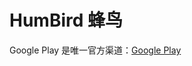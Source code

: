# HumBird 蜂鸟

Google Play 是唯一官方渠道：[Google Play](https://play.google.com/store/apps/details?id=com.young.ss)
